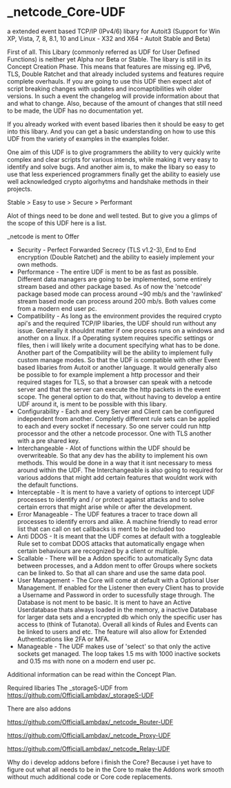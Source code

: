 # _netcode_Core-UDF
a extended event based TCP/IP (IPv4/6) libary for Autoit3 (Support for Win XP, Vista, 7, 8, 8.1, 10 and Linux - X32 and X64 - Autoit Stable and Beta)

First of all. This Libary (commonly referred as UDF for User Defined Functions) is neither yet Alpha nor Beta or Stable. The libary is still in its Concept Creation Phase. This means that features are missing eg. IPv6, TLS, Double Ratchet and that already included systems and features require complete overhauls. If you are going to use this UDF then expect alot of script breaking changes with updates and incomaptibilities wih older versions. In such a event the changelog will provide information about that and what to change. Also, because of the amount of changes that still need to be made, the UDF has no documentation yet.

If you already worked with event based libaries then it should be easy to get into this libary. And you can get a basic understanding on how to use this UDF from the variety of examples in the examples folder.

One aim of this UDF is to give programmers the ability to very quickly write complex and clear scripts for various intends, while making it very easy to identify and solve bugs. And another aim is, to make the libary so easy to use that less experienced programmers finally get the ability to easiely use well acknowledged crypto algorhytms and handshake methods in their projects.

Stable > Easy to use > Secure > Performant

Alot of things need to be done and well tested. But to give you a glimps of the scope of this UDF here is a list.

_netcode is ment to Offer
- Security         - Perfect Forwarded Secrecy (TLS v1.2-3), End to End encryption (Double Ratchet) and the ability to easiely implement your own methods.
- Performance      - The entire UDF is ment to be as fast as possible. Different data managers are going to be implemented, some entirely stream based and other package based. As of now the 'netcode' package based mode can process around ~90 mb/s and the 'rawlinked' stream based mode can process around 200 mb/s. Both values come from a modern end user pc.
- Compatibility    - As long as the environment provides the required crypto api's and the required TCP/IP libaries, the UDF should run without any issue.
Generally it shouldnt matter if one process runs on a windows and another on a linux. If a Operating system requires specific settings or files, then i will likely write a document specifying what has to be done. Another part of the Compatibility will be the ability to implement fully custom manage modes. So that the UDF is compatible with other Event based libaries from Autoit or another language. It would generally also be possible to for example implement a http processor and their required stages for TLS, so that a browser can speak with a netcode server and that the server can execute the http packets in the event scope. The general option to do that, without having to develop a entire UDF around it, is ment to be possible with this libary.
- Configurability  - Each and every Server and Client can be configured independent from another. Completly different rule sets can be applied to each and every socket if necessary. So one server could run http processor and the other a netcode processor. One with TLS another with a pre shared key.
- Interchangeable  - Alot of functions within the UDF should be overwriteable. So that any dev has the ability to implement his own methods. This would be done in a way that it isnt necessary to mess around within the UDF. The Interchangeable is also going to required for various addons that might add certain
features that wouldnt work with the default functions.
- Interceptable    - It is ment to have a variety of options to intercept UDF processes to identify and / or protect against attacks and to solve certain errors that might arise while or after the development.
- Error Manageable - The UDF features a tracer to trace down all processes to identify errors and alike. A machine friendly to read error list that can call on set callbacks is ment to be included too
- Anti DDOS        - It is meant that the UDF comes at default with a toggleable Rule set to combat DDOS attacks that automatically engage when certain behaviours are recognized by a client or multiple.
- Scallable        - There will be a Addon specific to automatically Sync data between processes, and a Addon ment to offer Groups where sockets can be linked to. So that all can share and use the same data pool.
- User Management  - The Core will come at default with a Optional User Management. If enabled for the Listener then every Client has to provide a Username and Password in order to sucessfully stage through. The Database is not ment to be basic. It is ment to have an Active Userdatabase thats always loaded in the memory, a inactive Database for larger data sets and a encrypted db which only the specific user has access to (think of Tutanota). Overall all kinds of Rules and Events can be linked to users and etc. The feature will also allow for Extended Authentications like 2FA or MFA.
- Manageable       - The UDF makes use of 'select' so that only the active sockets get managed. The loop takes 1.5 ms with 1000 inactive sockets and 0.15 ms with none on a modern end user pc.

Additional information can be read within the Concept Plan.

Required libaries
The _storageS-UDF from https://github.com/OfficialLambdax/_storageS-UDF

There are also addons

https://github.com/OfficialLambdax/_netcode_Router-UDF

https://github.com/OfficialLambdax/_netcode_Proxy-UDF

https://github.com/OfficialLambdax/_netcode_Relay-UDF

Why do i develop addons before i finish the Core? Because i yet have to figure out what all needs to be in the Core to make the Addons work smooth without much additional code or Core code replacements.
